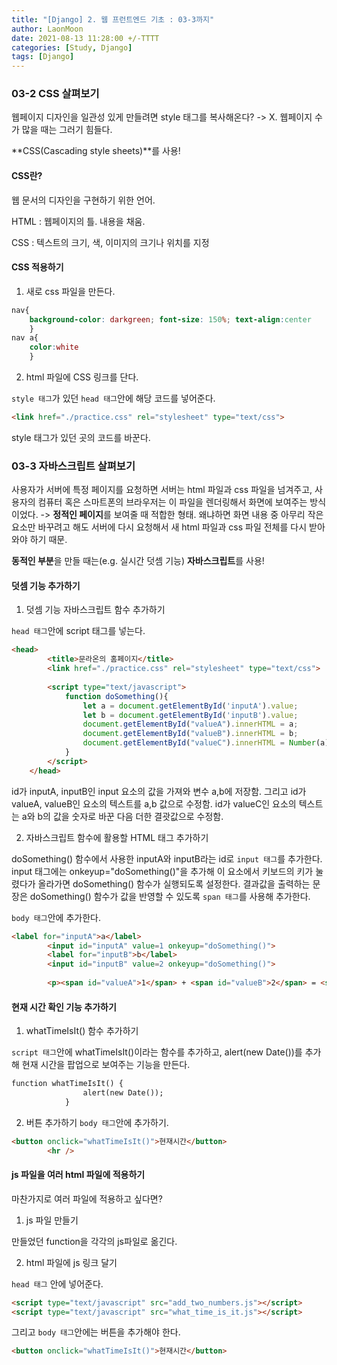```yaml
---
title: "[Django] 2. 웹 프런트엔드 기초 : 03-3까지"
author: LaonMoon
date: 2021-08-13 11:28:00 +/-TTTT
categories: [Study, Django]
tags: [Django]
---
```


### 03-2 CSS 살펴보기
웹페이지 디자인을 일관성 있게 만들려면 style 태그를 복사해온다? -> X. 웹페이지 수가 많을 때는 그러기 힘들다.

**CSS(Cascading style sheets)**를 사용!

#### CSS란?
웹 문서의 디자인을 구현하기 위한 언어.

HTML : 웹페이지의 틀. 내용을 채움.

CSS : 텍스트의 크기, 색, 이미지의 크기나 위치를 지정

#### CSS 적용하기
1. 새로 css 파일을 만든다.
```css
nav{
	background-color: darkgreen; font-size: 150%; text-align:center
	}
nav a{
	color:white
	}
```
2. html 파일에 CSS 링크를 단다.

`style 태그`가 있던 `head 태그`안에 해당 코드를 넣어준다.

```html
<link href="./practice.css" rel="stylesheet" type="text/css">
```
style 태그가 있던 곳의 코드를 바꾼다.

### 03-3 자바스크립트 살펴보기
사용자가 서버에 특정 페이지를 요청하면 서버는 html 파일과 css 파일을 넘겨주고, 사용자의 컴퓨터 혹은 스마트폰의 브라우저는 이 파일을 렌더링해서 화면에 보여주는 방식이었다. -> **정적인 페이지**를 보여줄 때 적합한 형태. 왜냐하면 화면 내용 중 아무리 작은 요소만 바꾸려고 해도 서버에 다시 요청해서 새 html 파일과 css 파일 전체를 다시 받아와야 하기 때문.

**동적인 부분**을 만들 때는(e.g. 실시간 덧셈 기능) **자바스크립트**를 사용!

#### 덧셈 기능 추가하기

1. 덧셈 기능 자바스크립트 함수 추가하기

`head 태그`안에 script 태그를 넣는다.
```html
<head>
		<title>문라온의 홈페이지</title>
		<link href="./practice.css" rel="stylesheet" type="text/css">
		
		<script type="text/javascript">
			function doSomething(){
				let a = document.getElementById('inputA').value;
				let b = document.getElementById('inputB').value;
				document.getElementById("valueA").innerHTML = a;
				document.getElementById("valueB").innerHTML = b;
				document.getElementById("valueC").innerHTML = Number(a) + Number(b);
			}
		</script>
    </head>
```
id가 inputA, inputB인 input 요소의 값을 가져와 변수 a,b에 저장함. 그리고 id가 valueA, valueB인 요소의 텍스트를 a,b 값으로 수정함. id가 valueC인 요소의 텍스트는 a와 b의 값을 숫자로 바꾼 다음 더한 결괏값으로 수정함.

2. 자바스크립트 함수에 활용할 HTML 태그 추가하기

doSomething() 함수에서 사용한 inputA와 inputB라는 id로 `input 태그`를 추가한다. input 태그에는 onkeyup="doSomething()"을 추가해 이 요소에서 키보드의 키가 눌렸다가 올라가면 doSomething() 함수가 실행되도록 설정한다. 결과값을 출력하는 문장은 doSomething() 함수가 값을 반영할 수 있도록 `span 태그`를 사용해 추가한다. 

`body 태그`안에 추가한다.
```html
<label for="inputA">a</label>
		<input id="inputA" value=1 onkeyup="doSomething()">
		<label for="inputB">b</label>
		<input id="inputB" value=2 onkeyup="doSomething()">
		
		<p><span id="valueA">1</span> + <span id="valueB">2</span> = <span id="valueC">3</span>입니다.<p>
```

#### 현재 시간 확인 기능 추가하기
1. whatTimeIsIt() 함수 추가하기

`script 태그`안에 whatTimeIsIt()이라는 함수를 추가하고, alert(new Date())를 추가해 현재 시간을 팝업으로 보여주는 기능을 만든다.
```html
function whatTimeIsIt() {
				alert(new Date());
			}
```
2. 버튼 추가하기
`body 태그`안에 추가하기.
```html
<button onclick="whatTimeIsIt()">현재시간</button>
		<hr />
```

#### js 파일을 여러 html 파일에 적용하기
마찬가지로 여러 파일에 적용하고 싶다면?
1. js 파일 만들기

만들었던 function을 각각의 js파일로 옮긴다.

2. html 파일에 js 링크 달기

`head 태그` 안에 넣어준다. 
```html
<script type="text/javascript" src="add_two_numbers.js"></script>
<script type="text/javascript" src="what_time_is_it.js"></script>
```
그리고 `body 태그`안에는 버튼을 추가해야 한다.

```html
<button onclick="whatTimeIsIt()">현재시간</button>
```